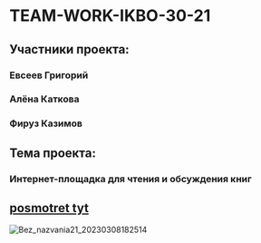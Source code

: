 # TEAM-WORK-IKBO-30-21
## Участники проекта:
### Евсеев Григорий
### Алёна Каткова
### Фируз Казимов
## Тема проекта:
### Интернет-площадка для чтения и обсуждения книг

## [posmotret tyt](https://grimpeach.github.io/TEAM-WORK-IKBO-30-21/)
![Bez_nazvania21_20230308182514](https://user-images.githubusercontent.com/106539421/230177696-d5914e06-a3aa-42f0-b1f3-743b6c9a8ed0.png)
